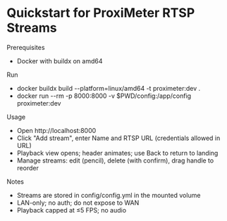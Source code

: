 # Quickstart for ProxiMeter RTSP Streams

Prerequisites
- Docker with buildx on amd64

Run
- docker buildx build --platform=linux/amd64 -t proximeter:dev .
- docker run --rm -p 8000:8000 -v $PWD/config:/app/config proximeter:dev

Usage
- Open http://localhost:8000
- Click "Add stream", enter Name and RTSP URL (credentials allowed in URL)
- Playback view opens; header animates; use Back to return to landing
- Manage streams: edit (pencil), delete (with confirm), drag handle to reorder

Notes
- Streams are stored in config/config.yml in the mounted volume
- LAN-only; no auth; do not expose to WAN
- Playback capped at ≤5 FPS; no audio
